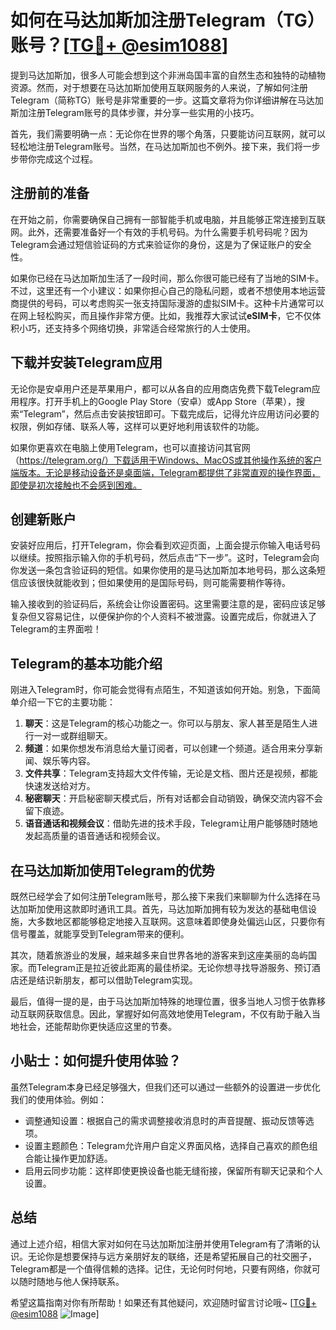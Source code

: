 # 如何在马达加斯加注册Telegram（TG）账号？[[TG💪+ @esim1088](https://t.me/s/esim1088)]

提到马达加斯加，很多人可能会想到这个非洲岛国丰富的自然生态和独特的动植物资源。然而，对于想要在马达加斯加使用互联网服务的人来说，了解如何注册Telegram（简称TG）账号是非常重要的一步。这篇文章将为你详细讲解在马达加斯加注册Telegram账号的具体步骤，并分享一些实用的小技巧。

首先，我们需要明确一点：无论你在世界的哪个角落，只要能访问互联网，就可以轻松地注册Telegram账号。当然，在马达加斯加也不例外。接下来，我们将一步步带你完成这个过程。

## 注册前的准备

在开始之前，你需要确保自己拥有一部智能手机或电脑，并且能够正常连接到互联网。此外，还需要准备好一个有效的手机号码。为什么需要手机号码呢？因为Telegram会通过短信验证码的方式来验证你的身份，这是为了保证账户的安全性。

如果你已经在马达加斯加生活了一段时间，那么你很可能已经有了当地的SIM卡。不过，这里还有一个小建议：如果你担心自己的隐私问题，或者不想使用本地运营商提供的号码，可以考虑购买一张支持国际漫游的虚拟SIM卡。这种卡片通常可以在网上轻松购买，而且操作非常方便。比如，我推荐大家试试**eSIM卡**，它不仅体积小巧，还支持多个网络切换，非常适合经常旅行的人士使用。

## 下载并安装Telegram应用

无论你是安卓用户还是苹果用户，都可以从各自的应用商店免费下载Telegram应用程序。打开手机上的Google Play Store（安卓）或App Store（苹果），搜索“Telegram”，然后点击安装按钮即可。下载完成后，记得允许应用访问必要的权限，例如存储、联系人等，这样可以更好地利用该软件的功能。

如果你更喜欢在电脑上使用Telegram，也可以直接访问其官网（https://telegram.org/）下载适用于Windows、MacOS或其他操作系统的客户端版本。无论是移动设备还是桌面端，Telegram都提供了非常直观的操作界面，即使是初次接触也不会感到困难。

## 创建新账户

安装好应用后，打开Telegram，你会看到欢迎页面，上面会提示你输入电话号码以继续。按照指示输入你的手机号码，然后点击“下一步”。这时，Telegram会向你发送一条包含验证码的短信。如果你使用的是马达加斯加本地号码，那么这条短信应该很快就能收到；但如果使用的是国际号码，则可能需要稍作等待。

输入接收到的验证码后，系统会让你设置密码。这里需要注意的是，密码应该足够复杂但又容易记住，以便保护你的个人资料不被泄露。设置完成后，你就进入了Telegram的主界面啦！

## Telegram的基本功能介绍

刚进入Telegram时，你可能会觉得有点陌生，不知道该如何开始。别急，下面简单介绍一下它的主要功能：

1. **聊天**：这是Telegram的核心功能之一。你可以与朋友、家人甚至是陌生人进行一对一或群组聊天。
2. **频道**：如果你想发布消息给大量订阅者，可以创建一个频道。适合用来分享新闻、娱乐等内容。
3. **文件共享**：Telegram支持超大文件传输，无论是文档、图片还是视频，都能快速发送给对方。
4. **秘密聊天**：开启秘密聊天模式后，所有对话都会自动销毁，确保交流内容不会留下痕迹。
5. **语音通话和视频会议**：借助先进的技术手段，Telegram让用户能够随时随地发起高质量的语音通话和视频会议。

## 在马达加斯加使用Telegram的优势

既然已经学会了如何注册Telegram账号，那么接下来我们来聊聊为什么选择在马达加斯加使用这款即时通讯工具。首先，马达加斯加拥有较为发达的基础电信设施，大多数地区都能够稳定地接入互联网。这意味着即使身处偏远山区，只要你有信号覆盖，就能享受到Telegram带来的便利。

其次，随着旅游业的发展，越来越多来自世界各地的游客来到这座美丽的岛屿国家。而Telegram正是拉近彼此距离的最佳桥梁。无论你想寻找导游服务、预订酒店还是结识新朋友，都可以借助Telegram实现。

最后，值得一提的是，由于马达加斯加特殊的地理位置，很多当地人习惯于依靠移动互联网获取信息。因此，掌握好如何高效地使用Telegram，不仅有助于融入当地社会，还能帮助你更快适应这里的节奏。

## 小贴士：如何提升使用体验？

虽然Telegram本身已经足够强大，但我们还可以通过一些额外的设置进一步优化我们的使用体验。例如：

- 调整通知设置：根据自己的需求调整接收消息时的声音提醒、振动反馈等选项。
- 设置主题颜色：Telegram允许用户自定义界面风格，选择自己喜欢的颜色组合能让操作更加舒适。
- 启用云同步功能：这样即使更换设备也能无缝衔接，保留所有聊天记录和个人设置。

## 总结

通过上述介绍，相信大家对如何在马达加斯加注册并使用Telegram有了清晰的认识。无论你是想要保持与远方亲朋好友的联络，还是希望拓展自己的社交圈子，Telegram都是一个值得信赖的选择。记住，无论何时何地，只要有网络，你就可以随时随地与他人保持联系。

希望这篇指南对你有所帮助！如果还有其他疑问，欢迎随时留言讨论哦~ [[TG💪+ @esim1088](https://t.me/s/esim1088) ![Image](https://i.postimg.cc/4NQfJmqS/Snipaste-2025-05-13-00-14-12.png)]